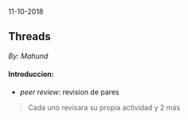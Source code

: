 11-10-2018

## Threads
_By: Mahund_

#### Introduccion:

- *peer review*: revision de pares
> Cada uno revisara su propia actividad y 2 más